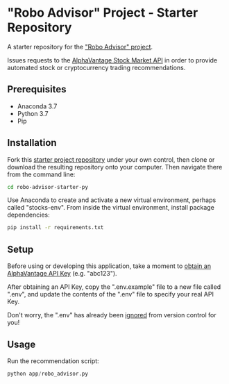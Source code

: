 # "Robo Advisor" Project - Starter Repository

A starter repository for the ["Robo Advisor" project](https://github.com/prof-rossetti/georgetown-opim-243-201901/blob/master/projects/robo-advisor.md).

Issues requests to the [AlphaVantage Stock Market API](https://www.alphavantage.co/) in order to provide automated stock or cryptocurrency trading recommendations.

## Prerequisites

  + Anaconda 3.7
  + Python 3.7
  + Pip

## Installation

Fork this [starter project repository](https://github.com/prof-rossetti/stocks-app-starter-py) under your own control, then clone or download the resulting repository onto your computer. Then navigate there from the command line:

```sh
cd robo-advisor-starter-py
```

Use Anaconda to create and activate a new virtual environment, perhaps called "stocks-env". From inside the virtual environment, install package dependencies:

```sh
pip install -r requirements.txt
```

## Setup

Before using or developing this application, take a moment to [obtain an AlphaVantage API Key](https://www.alphavantage.co/support/#api-key) (e.g. "abc123").

After obtaining an API Key, copy the ".env.example" file to a new file called ".env", and update the contents of the ".env" file to specify your real API Key.

Don't worry, the ".env" has already been [ignored](/.gitignore) from version control for you!

## Usage

Run the recommendation script:

```py
python app/robo_advisor.py
```


